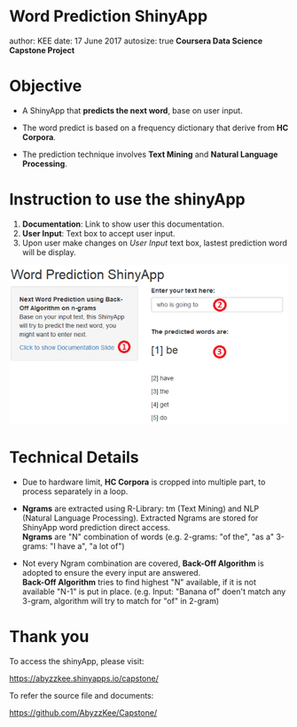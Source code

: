 Word Prediction ShinyApp
========================================================
author: KEE
date: 17 June 2017
autosize: true
**Coursera Data Science Capstone Project**

Objective
========================================================
 - A ShinyApp that **predicts the next word**, base on user input.  

 - The word predict is based on a frequency dictionary that derive from **HC Corpora**.

 - The prediction technique involves **Text Mining** and **Natural Language Processing**.

Instruction to use the shinyApp
========================================================

1. **Documentation**: Link to show user this documentation.
2. **User Input**: Text box to accept user input.
3. Upon user make changes on *User Input* text box, lastest prediction word will be display.

![Application Sample Image](sample.png)

Technical Details
========================================================
 - Due to hardware limit, **HC Corpora** is cropped into multiple part, to process separately in a loop.

 - **Ngrams** are extracted using R-Library: tm (Text Mining) and NLP (Natural Language Processing). Extracted Ngrams are stored for ShinyApp word prediction direct access.  
**Ngrams** are "N" combination of words (e.g. 2-grams: "of the", "as a" 3-grams: "I have a", "a lot of")
 
 - Not every Ngram combination are covered, **Back-Off Algorithm** is adopted to ensure the every input are answered.  
**Back-Off Algorithm** tries to find highest "N" available, if it is not available "N-1" is put in place. (e.g. Input: "Banana of" doen't match any 3-gram, algorithm will try to match for "of" in 2-gram)

Thank you
========================================================

To access the shinyApp, please visit:

https://abyzzkee.shinyapps.io/capstone/

To refer the source file and documents:

https://github.com/AbyzzKee/Capstone/
